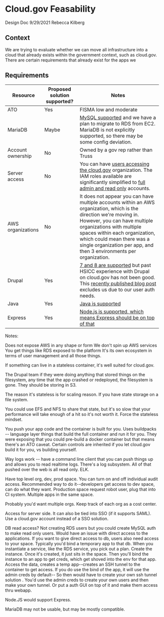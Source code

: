 # Cloud.gov Feasability

Design Doc
9/29/2021
Rebecca Kilberg

## Context

We are trying to evaluate whether we can move all infrastructure into a cloud that already exists within the government context, such as cloud.gov. There are certain requirements that already exist for the apps we

## Requirements



| Resource          | Proposed solution supported? | Notes                                                                                                                                                                                                                                                                                              |
|-------------------|------------------------------|----------------------------------------------------------------------------------------------------------------------------------------------------------------------------------------------------------------------------------------------------------------------------------------------------|
| ATO               | Yes                          | FISMA low and moderate                                                                                                                                                                                                                                                                             |
| MariaDB           | Maybe                          | [MySQL supported](https://cloud.gov/docs/services/relational-database/) and we have a plan to migrate to RDS from EC2. MariaDB is not explicitly supported, so there may be some config deviation.                                                                                                                                                                            |
| Account ownership | No                           | Owned by a gov rep rather than Truss                                                                                                                                                                                                                                                               |
| Server access     | No                           | You can have [users accessing the cloud.gov](https://cloud.gov/docs/orgs-spaces/roles/) organization. The IAM roles available are significantly simplified to [full admin and read only](https://cloud.gov/docs/ops/aws-onboarding/) accounts.                                                     |
| AWS organizations | No                           | It does not appear you can have multiple accounts within an AWS organization, which is the direction we're moving in. However, you can have multiple organizations with multiple spaces within each organization, which could mean there was a single organization per app, and then 3 environments per organization.                                                                                                                                                                             |
| Drupal            | Yes                          | [7 and 8 are supported](https://cloud.gov/docs/deployment/frameworks/) but past HSICC experience with Drupal on cloud.gov has not been good. This [recently published blog post](https://cloud.gov/2021/07/02/migrating-from-legacy-drupal-to-federalist/) excludes us due to our user auth needs. |
| Java              | Yes                          | [Java is supported](https://cloud.gov/docs/deployment/frameworks/)                                                                                                                                                                                                                                 |
| Express           | Yes                           | [Node.js is supported, which means Express should be on top of that](https://cloud.gov/docs/deployment/frameworks/)                                                                                                                                                                                                           |

Notes:

Does not expose AWS in any shape or form
We don't spin up AWS services
You get things like RDS exposed to the platform
It's its own ecosystem in terms of user management and all those things.

If something can live in a stateless container, it's well suited for cloud.gov.

The Drupal team if they were doing anything that stored things on the filesystem, any time that the app crashed or redeployed, the filesystem is gone.
They should be storing in S3.

The reason it's stateless is for scaling reason. If you have state storage on a file system.

You could use EFS and NFS to share that state, but it's so slow that your performance will take enough of a hit so it's not worth it.
Force the stateless mindset.

You push your app code and the container is built for you.
Uses buildpacks -- language layer things that build the full container and run it for you. They were exposing that you could pre-build a docker container but that means there's an ATO caveat. Certain controls are inherited if you let cloud.gov build it for you, vs building yourself.

Way logs work -- have a command line client that you can push things up and allows you to read realtime logs. There's a log subsystem. All of that pushed over the web is all read only. ELK.

Have top level org, dev, prod space. You can turn on and off individual audit access.
Recommended way to do it--developers get access to dev space, can do what they want.
Production space request robot user, plug that into CI system.
Multiple apps in the same space.

Probably you'd want multiple orgs. Keep track of each org as a cost center.

Access for server side.
It can also be tied into SSO (if it supports SAML).
Use a cloud.gov account instead of a SSO solution.

DB read access?
Not creating RDS users but you could create MySQL auth to make read only users. Would have an issue with direct access to the applications. If you want to give direct access to db, users also need access to your space. Typically you'd bind a temporary app to that db.
When you instantiate a service, like the RDS service, you pick out a plan. Create the instance. Once it's created, it just sits in the space. Then you'll bind the instance to an app to get creds, which get shoved into the env for that app. Access the data, creates a temp app--creates an SSH tunnel to the container to get access. If you do use the bind of the app, it will use the admin creds by default--
So then would have to create your own ssh tunnel solution . You'd use the admin creds to create your own users and then make your own tunnel.
Or put a auth GUI on top of it and make them access thru webapp.


Node.JS would support Express.

MariaDB may not be usable, but may be mostly compatible.



